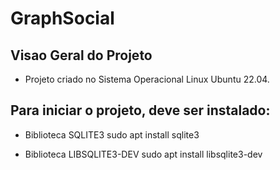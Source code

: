 # GraphSocial

## Visao Geral do Projeto
 - Projeto criado no Sistema Operacional Linux Ubuntu 22.04.


## Para iniciar o projeto, deve ser instalado:
 - Biblioteca SQLITE3
    sudo apt install sqlite3

- Biblioteca LIBSQLITE3-DEV
    sudo apt install libsqlite3-dev